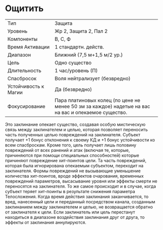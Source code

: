 # Ощитить

|                      |                                                                                                      |
| -------------------- | ---------------------------------------------------------------------------------------------------- |
| Тип                  | Защита                                                                                               |
| Уровень              | Жр 2, Защита 2, Пал 2                                                                                |
| Компоненты           | В, С, Ф                                                                                              |
| Время Активации      | 1 стандартн. действ.                                                                                 |
| Диапазон             | Ближний (7,5 м+1,5 м/2 ур.)                                                                          |
| Цель                 | Одно существо                                                                                        |
| Длительность         | 1 час/уровень (П)                                                                                    |
| Спасбросок           | Воля нейтрализует (безвредно)                                                                        |
| Устойчивость к Магии | Да (безвредно)                                                                                       |
| Фокусирование        | Пара платиновых колец (по цене не менее 50 зм за каждое) надетые на вас на вас и опекаемое существо. |

 Это заклинание опекает существо, создавая особую мистическую связь между заклинателем и целью, которая позволяет переносить часть полученных целью повреждений на заклинателя. Субъект получает +1 бонус отклонения к своему КД и +1 бонус устойчивости ко всем спасброскам. Кроме того, цель получает лишь половину повреждений от всех ранений и атак (включая те, которые, причиняются при помощи специальных способностей) которые причиняют повреждение хит-поинтов цели. Та часть повреждений, которая была игнорирована опекаемым субъектом, переходит на заклинателя. Формы повреждений не вызывающие уменьшение количества хит-поинтов, вроде эффектов очарования, временных повреждений параметров, высасывание уровня или эффекты смерти не переносятся на заклинателя. То же самое происходит и в случае, когда субъект теряет хит-поинты в результате снижения параметра Телосложения. Когда время действия заклинания заканчивается, то вред, нанесенный цели и переданный посредством канала, созданным заклинанием между заклинателем и целью, не возвращается обратно от заклинателя к цели. Если заклинатель или цель перестанут находиться в диапазоне воздействия заклинания друг от друга, то эффекты от заклинания аннулируются. 
